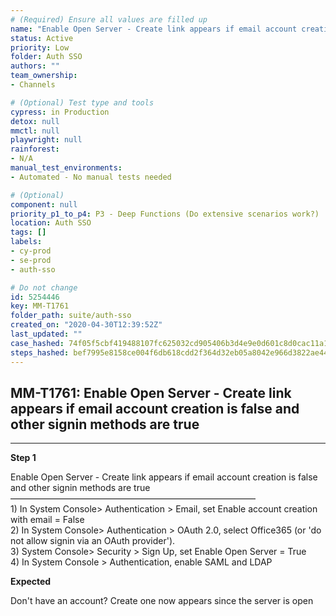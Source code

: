 ```yaml
---
# (Required) Ensure all values are filled up
name: "Enable Open Server - Create link appears if email account creation is false and other signin methods are true"
status: Active
priority: Low
folder: Auth SSO
authors: ""
team_ownership: 
- Channels

# (Optional) Test type and tools
cypress: in Production
detox: null
mmctl: null
playwright: null
rainforest: 
- N/A
manual_test_environments: 
- Automated - No manual tests needed

# (Optional)
component: null
priority_p1_to_p4: P3 - Deep Functions (Do extensive scenarios work?)
location: Auth SSO
tags: []
labels: 
- cy-prod
- se-prod
- auth-sso

# Do not change
id: 5254446
key: MM-T1761
folder_path: suite/auth-sso
created_on: "2020-04-30T12:39:52Z"
last_updated: ""
case_hashed: 74f05f5cbf419488107fc625032cd905406b3d4e9e0d601c8d0cac11a1f32b7819a0598bb7a63b7df96244c39d6ef4b3
steps_hashed: bef7995e8158ce004f6db618cdd2f364d32eb05a8042e966d3822ae44b760de31e042efa1688cf87a494d5b9f51ce932
---
```


## MM-T1761: Enable Open Server - Create link appears if email account creation is false and other signin methods are true

---

**Step 1**

Enable Open Server - Create link appears if email account creation is false and other signin methods are true\
————————————————————————————\
1\) In System Console> Authentication > Email, set Enable account creation with email = False\
2\) In System Console> Authentication > OAuth 2.0, select Office365 (or 'do not allow signin via an OAuth provider').\
3\) System Console> Security > Sign Up, set Enable Open Server = True\
4\) In System Console > Authentication, enable SAML and LDAP

**Expected**

Don't have an account? Create one now appears since the server is open
